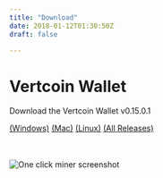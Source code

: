 ```yaml
---
title: "Download"
date: 2018-01-12T01:30:50Z
draft: false

---
```



<!-- # Desktop Wallet -->










# Vertcoin Wallet

Download the Vertcoin Wallet v0.15.0.1 
<p>
  <a href="https://github.com/vertcoin-project/vertcoin-core/releases/download/0.15.0.1/vertcoin-qt-v0.15.0.1-win64.zip">(Windows)</a> 
  <a href="https://github.com/vertcoin-project/vertcoin-core/releases/download/0.15.0.1/vertcoin-qt-v0.15.0.1-macos.dmg">(Mac)</a> 
  <a href="https://github.com/vertcoin-project/vertcoin-core/releases/download/0.15.0.1/vertcoin-qt-v0.15.0.1-linux-amd64.zip">(Linux)</a> 
  <a href="https://github.com/vertcoin-project/vertcoin-core/releases">(All Releases)</a>
</p>
<br>
<br>

<div class="flex flex-wrap align-center justify-center downloadPicture">
      <div class="w-full sm:w-1/2 md:w-1/3 px-4 mb-12">
        <img src="/images/core.png" alt="One click miner screenshot">
      </div>
      <span style="opacity: 0.4;"></span>
      
</div>








